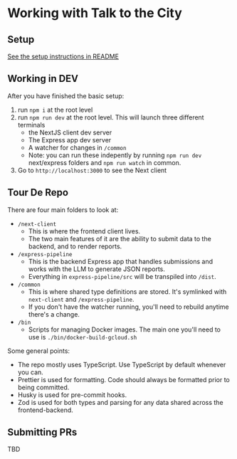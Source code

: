 # Working with Talk to the City

## Setup

[See the setup instructions in README](./README.md#setup)

## Working in DEV

After you have finished the basic setup:

1. run `npm i` at the root level
2. run `npm run dev` at the root level. This will launch three different terminals
   - the NextJS client dev server
   - The Express app dev server
   - A watcher for changes in `/common`
   - Note: you can run these indepently by running `npm run dev` next/express folders and `npm run watch` in common.
3. Go to `http://localhost:3000` to see the Next client

## Tour De Repo

There are four main folders to look at:

- `/next-client`
  - This is where the frontend client lives.
  - The two main features of it are the ability to submit data to the backend, and to render reports.
- `/express-pipeline`
  - This is the backend Express app that handles submissions and works with the LLM to generate JSON reports.
  - Everything in `express-pipeline/src` will be transpiled into `/dist`.
- `/common`
  - This is where shared type definitions are stored. It's symlinked with `next-client` and `/express-pipeline`.
  - If you don't have the watcher running, you'll need to rebuild anytime there's a change.
- `/bin`
  - Scripts for managing Docker images. The main one you'll need to use is `./bin/docker-build-gcloud.sh`

Some general points:

- The repo mostly uses TypeScript. Use TypeScript by default whenever you can.
- Prettier is used for formatting. Code should always be formatted prior to being committed.
- Husky is used for pre-commit hooks.
- Zod is used for both types and parsing for any data shared across the frontend-backend.

## Submitting PRs

TBD
